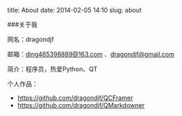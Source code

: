title: About
date: 2014-02-05 14:10
slug: about

###关于我

网名：dragondjf

邮箱：ding465398889@163.com 、dragondjf@gmail.com

简介：程序员，热爱Python、QT

个人作品：

+ <a>https://github.com/dragondjf/QCFramer<a>
+ <a>https://github.com/dragondjf/QMarkdowner<a>



